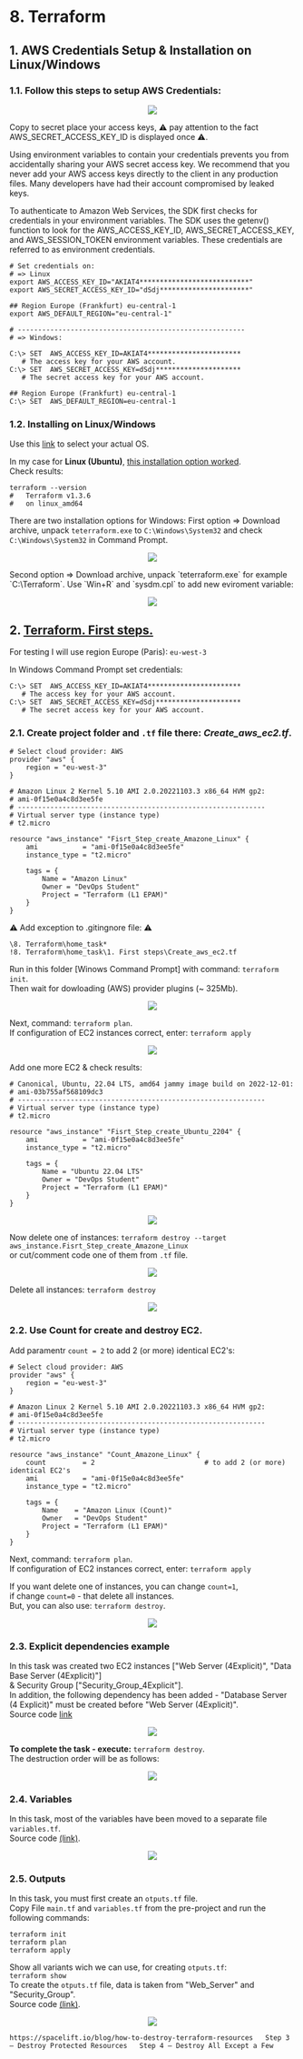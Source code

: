 # 8. Terraform

## 1. AWS Credentials Setup & Installation on Linux/Windows

### 1.1. Follow this steps to setup AWS Credentials:
<p align="center">
  <img src="./.info/1.1.AWS_Credentials_Setup.png">
</p>

Copy to secret place your access keys, :warning: pay attention to the fact AWS_SECRET_ACCESS_KEY_ID is displayed once :warning:.

Using environment variables to contain your credentials prevents you from accidentally sharing your AWS secret access key. We recommend that you never add your AWS access keys directly to the client in any production files. Many developers have had their account compromised by leaked keys.

To authenticate to Amazon Web Services, the SDK first checks for credentials in your environment variables. The SDK uses the getenv() function to look for the AWS_ACCESS_KEY_ID, AWS_SECRET_ACCESS_KEY, and AWS_SESSION_TOKEN environment variables. These credentials are referred to as environment credentials.

```console
# Set credentials on:
# => Linux
export AWS_ACCESS_KEY_ID="AKIAT4***************************"
export AWS_SECRET_ACCESS_KEY_ID="dSdj**********************"

## Region Europe (Frankfurt) eu-central-1
export AWS_DEFAULT_REGION="eu-central-1"

# --------------------------------------------------------
# => Windows:

C:\> SET  AWS_ACCESS_KEY_ID=AKIAT4***********************
   # The access key for your AWS account.
C:\> SET  AWS_SECRET_ACCESS_KEY=dSdj*********************
   # The secret access key for your AWS account.

## Region Europe (Frankfurt) eu-central-1
C:\> SET  AWS_DEFAULT_REGION=eu-central-1
```

### 1.2. Installing on Linux/Windows
Use this [link](https://developer.hashicorp.com/terraform/downloads) to select your actual OS.  

In my case for **Linux (Ubuntu)**, [this installation option worked](https://developer.hashicorp.com/terraform/tutorials/aws-get-started/install-cli).  
Check results:
```console
terraform --version
#   Terraform v1.3.6
#   on linux_amd64
```
There are two installation options for Windows:
First option => Download archive, unpack `teterraform.exe` to `C:\Windows\System32` and check `C:\Windows\System32` in Command Prompt.
<p align="center">
  <img src="./.info/1.2.Setup_Windows_v1.png">
</p>
Second option => Download archive, unpack `teterraform.exe` for example `C:\Terraform`.  
Use `Win+R` and `sysdm.cpl` to add new eviroment variable:
<p align="center">
  <img src="./.info/1.2.Setup_Windows_v2.png">
</p>

## 2. [Terraform. First steps.](https://developer.hashicorp.com/terraform/tutorials/aws-get-started/aws-build?in=terraform%2Faws-get-started)
For testing I will use region Europe (Paris): `eu-west-3`  

In Windows Command Prompt set credentials:
```console
C:\> SET  AWS_ACCESS_KEY_ID=AKIAT4***********************
   # The access key for your AWS account.
C:\> SET  AWS_SECRET_ACCESS_KEY=dSdj*********************
   # The secret access key for your AWS account.
```

### 2.1. Create  project folder and `.tf` file there: *Create_aws_ec2.tf*.
```console
# Select cloud provider: AWS
provider "aws" {
    region = "eu-west-3"
}

# Amazon Linux 2 Kernel 5.10 AMI 2.0.20221103.3 x86_64 HVM gp2: 
# ami-0f15e0a4c8d3ee5fe
# -------------------------------------------------------------
# Virtual server type (instance type)
# t2.micro

resource "aws_instance" "Fisrt_Step_create_Amazone_Linux" {
    ami           = "ami-0f15e0a4c8d3ee5fe"
    instance_type = "t2.micro"

    tags = {
        Name = "Amazon Linux"
        Owner = "DevOps Student"
        Project = "Terraform (L1 EPAM)"
    }
}

```
:warning: Add exception to .gitingnore file: :warning: 
```console
\8. Terraform\home_task* 
!8. Terraform\home_task\1. First steps\Create_aws_ec2.tf
```

Run in this folder [Winows Command Prompt] with command: `terraform init`.  
Then wait for dowloading (AWS) provider plugins (~ 325Mb).  
<p align="center">
  <img src="./.info/2.1.terraform_init.png">
</p>

Next, command: `terraform plan`.  
If configuration of EC2 instances correct, enter: `terraform apply`  
<p align="center">
  <img src="./.info/2.1.terraform_init2.png">
</p>

Add one more EC2 & check results:  
```console
# Canonical, Ubuntu, 22.04 LTS, amd64 jammy image build on 2022-12-01: 
# ami-03b755af568109dc3
# -------------------------------------------------------------
# Virtual server type (instance type)
# t2.micro

resource "aws_instance" "Fisrt_Step_create_Ubuntu_2204" {
    ami           = "ami-0f15e0a4c8d3ee5fe"
    instance_type = "t2.micro"

    tags = {
        Name = "Ubuntu 22.04 LTS"
        Owner = "DevOps Student"
        Project = "Terraform (L1 EPAM)"
    }
}
```
<p align="center">
  <img src="./.info/2.1.terraform_init3.png">
</p>

Now delete one of instances: `terraform destroy --target aws_instance.Fisrt_Step_create_Amazone_Linux`  
or cut/comment code one of them from `.tf` file.  
<p align="center">
  <img src="./.info/2.1.1.terraform_destroy.png">
</p>

Delete all instances: `terraform destroy`  
<p align="center">
  <img src="./.info/2.1.2.terraform_destroy_all.png">
</p>

### 2.2. Use Count for create and destroy EC2.
Add paramentr `count = 2` to add 2 (or more) identical EC2's:
```console
# Select cloud provider: AWS
provider "aws" {
    region = "eu-west-3"
}

# Amazon Linux 2 Kernel 5.10 AMI 2.0.20221103.3 x86_64 HVM gp2: 
# ami-0f15e0a4c8d3ee5fe
# -------------------------------------------------------------
# Virtual server type (instance type)
# t2.micro

resource "aws_instance" "Count_Amazone_Linux" {
    count         = 2                           # to add 2 (or more) identical EC2's 
    ami           = "ami-0f15e0a4c8d3ee5fe"
    instance_type = "t2.micro"                   

    tags = {
        Name    = "Amazon Linux (Count)"
        Owner   = "DevOps Student"
        Project = "Terraform (L1 EPAM)"
    }
}
```
Next, command: `terraform plan`.  
If configuration of EC2 instances correct, enter: `terraform apply`

If you want delete one of instances, you can change `count=1`,  
if change `count=0` - that delete all instances.  
But, you can also use: `terraform destroy`.
<p align="center">
  <img src="./.info/2.2.Use_Count.png">
</p>

### 2.3. Explicit dependencies example
In this task was created two EC2 instances ["Web Server (4Explicit)", "Data Base Server (4Explicit)"]  
&  Security Group ["Security_Group_4Explicit"].  
In addition, the following dependency has been added - "Database Server (4 Explicit)" must be created before "Web Server (4Explicit)".  
Source code [link](https://github.com/Ivan2navI/L1_EPAM/blob/main/8.%20Terraform/home_task/3.%20Explicit%20dependencies%20example/Explicit%20dependencies%20example.tf)  
<p align="center">
  <img src="./.info/2.3.Explicit_dependencies_examplepng.png">
</p>

**To complete the task - execute:** `terraform destroy`.  
The destruction order will be as follows:
<p align="center">
  <img src="./.info/2.3.Explicit_dependencies_examplepng_2.png">
</p>

### 2.4. Variables
In this task, most of the variables have been moved to a separate file `variables.tf`.  
Source code [(link)](https://github.com/Ivan2navI/L1_EPAM/tree/main/8.%20Terraform/home_task/4.%20Variables).
<p align="center">
  <img src="./.info/2.4.Variables.png">
</p>

### 2.5. Outputs
In this task, you must first create an `otputs.tf` file.  
Copy File `main.tf` and `variables.tf` from the pre-project and run the following commands:  
```console 
terraform init
terraform plan
terraform apply
```
Show all variants wich we can use, for creating `otputs.tf`:   
`terraform show`  
To create the `otputs.tf` file, data is taken from "Web_Server" and "Security_Group".  
Source code [(link)](https://github.com/Ivan2navI/L1_EPAM/tree/main/8.%20Terraform/home_task/5.%20Outputs).
<p align="center">
  <img src="./.info/2.5.Outputs.png">
</p>

`https://spacelift.io/blog/how-to-destroy-terraform-resources  
Step 3 – Destroy Protected Resources  
Step 4 – Destroy All Except a Few  `
